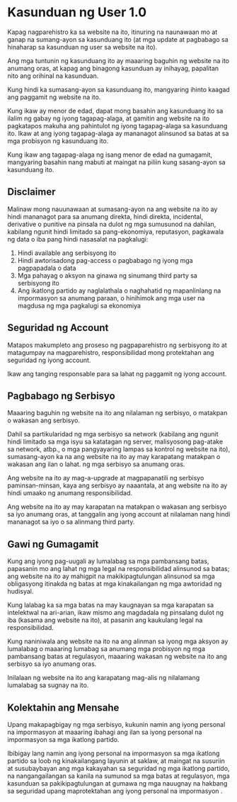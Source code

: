 # Kasunduan ng User 1.0

Kapag nagparehistro ka sa website na ito, itinuring na naunawaan mo at ganap na sumang-ayon sa kasunduang ito (at mga update at pagbabago sa hinaharap sa kasunduan ng user sa website na ito).

Ang mga tuntunin ng kasunduang ito ay maaaring baguhin ng website na ito anumang oras, at kapag ang binagong kasunduan ay inihayag, papalitan nito ang orihinal na kasunduan.

Kung hindi ka sumasang-ayon sa kasunduang ito, mangyaring ihinto kaagad ang paggamit ng website na ito.

Kung ikaw ay menor de edad, dapat mong basahin ang kasunduang ito sa ilalim ng gabay ng iyong tagapag-alaga, at gamitin ang website na ito pagkatapos makuha ang pahintulot ng iyong tagapag-alaga sa kasunduang ito. Ikaw at ang iyong tagapag-alaga ay mananagot alinsunod sa batas at sa mga probisyon ng kasunduang ito.

Kung ikaw ang tagapag-alaga ng isang menor de edad na gumagamit, mangyaring basahin nang mabuti at maingat na piliin kung sasang-ayon sa kasunduang ito.

## Disclaimer

Malinaw mong nauunawaan at sumasang-ayon na ang website na ito ay hindi mananagot para sa anumang direkta, hindi direkta, incidental, derivative o punitive na pinsala na dulot ng mga sumusunod na dahilan, kabilang ngunit hindi limitado sa pang-ekonomiya, reputasyon, pagkawala ng data o iba pang hindi nasasalat na pagkalugi:

1. Hindi available ang serbisyong ito
1. Hindi awtorisadong pag-access o pagbabago ng iyong mga pagpapadala o data
1. Mga pahayag o aksyon na ginawa ng sinumang third party sa serbisyong ito
1. Ang ikatlong partido ay naglalathala o naghahatid ng mapanlinlang na impormasyon sa anumang paraan, o hinihimok ang mga user na magdusa ng mga pagkalugi sa ekonomiya

## Seguridad ng Account

Matapos makumpleto ang proseso ng pagpaparehistro ng serbisyong ito at matagumpay na magparehistro, responsibilidad mong protektahan ang seguridad ng iyong account.

Ikaw ang tanging responsable para sa lahat ng paggamit ng iyong account.

## Pagbabago ng Serbisyo

Maaaring baguhin ng website na ito ang nilalaman ng serbisyo, o matakpan o wakasan ang serbisyo.

Dahil sa partikularidad ng mga serbisyo sa network (kabilang ang ngunit hindi limitado sa mga isyu sa katatagan ng server, malisyosong pag-atake sa network, atbp., o mga pangyayaring lampas sa kontrol ng website na ito), sumasang-ayon ka na ang website na ito ay may karapatang matakpan o wakasan ang ilan o lahat. ng mga serbisyo sa anumang oras.

Ang website na ito ay mag-a-upgrade at magpapanatili ng serbisyo paminsan-minsan, kaya ang serbisyo ay naaantala, at ang website na ito ay hindi umaako ng anumang responsibilidad.

Ang website na ito ay may karapatan na matakpan o wakasan ang serbisyo sa iyo anumang oras, at tanggalin ang iyong account at nilalaman nang hindi mananagot sa iyo o sa alinmang third party.

## Gawi ng Gumagamit

Kung ang iyong pag-uugali ay lumalabag sa mga pambansang batas, papasanin mo ang lahat ng mga legal na responsibilidad alinsunod sa batas; ang website na ito ay mahigpit na makikipagtulungan alinsunod sa mga obligasyong itinakda ng batas at mga kinakailangan ng mga awtoridad ng hudisyal.

Kung lalabag ka sa mga batas na may kaugnayan sa mga karapatan sa intelektwal na ari-arian, ikaw mismo ang magdadala ng pinsalang dulot ng iba (kasama ang website na ito), at pasanin ang kaukulang legal na responsibilidad.

Kung naniniwala ang website na ito na ang alinman sa iyong mga aksyon ay lumalabag o maaaring lumabag sa anumang mga probisyon ng mga pambansang batas at regulasyon, maaaring wakasan ng website na ito ang serbisyo sa iyo anumang oras.

Inilalaan ng website na ito ang karapatang mag-alis ng nilalamang lumalabag sa sugnay na ito.

## Kolektahin ang Mensahe

Upang makapagbigay ng mga serbisyo, kukunin namin ang iyong personal na impormasyon at maaaring ibahagi ang ilan sa iyong personal na impormasyon sa mga ikatlong partido.

Ibibigay lang namin ang iyong personal na impormasyon sa mga ikatlong partido sa loob ng kinakailangang layunin at saklaw, at maingat na susuriin at susubaybayan ang mga kakayahan sa seguridad ng mga ikatlong partido, na nangangailangan sa kanila na sumunod sa mga batas at regulasyon, mga kasunduan sa pakikipagtulungan at gumawa ng mga nauugnay na hakbang sa seguridad upang maprotektahan ang iyong personal na impormasyon .
